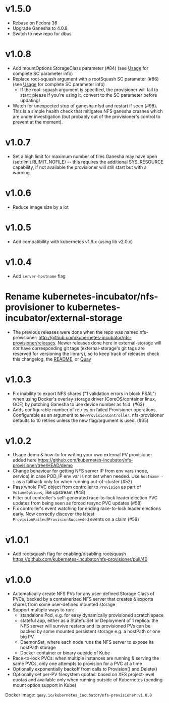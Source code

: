 # v1.5.0
- Rebase on Fedora 36
- Upgrade Ganesha to 4.0.8
- Switch to new repo for dbus

# v1.0.8
- Add mountOptions StorageClass parameter (#84) (see [Usage](./docs/usage.md) for complete SC parameter info)
- Replace root-squash argument with a rootSquash SC parameter (#86) (see [Usage](./docs/usage.md) for complete SC parameter info)
	- If the root-squash argument is specified, the provisioner will fail to start; please if you're using it, convert to the SC parameter before updating!
- Watch for unexpected stop of ganesha.nfsd and restart if seen (#98). This is a simple health check that mitigates NFS ganesha crashes which are under investigation (but probably out of the provisioner's control to prevent at the moment).

# v1.0.7
- Set a high limit for maximum number of files Ganesha may have open (setrlimit RLIMIT_NOFILE) -- this requires the additional SYS_RESOURCE capability, if not available the provisioner will still start but with a warning

# v1.0.6
- Reduce image size by a lot

# v1.0.5
- Add compatibility with kubernetes v1.6.x (using lib v2.0.x)

# v1.0.4
- Add `server-hostname` flag

# Rename kubernetes-incubator/nfs-provisioner to kubernetes-incubator/external-storage
- The previous releases were done when the repo was named nfs-provisioner: http://github.com/kubernetes-incubator/nfs-provisioner/releases. Newer releases done here in external-storage will *not* have corresponding git tags (external-storage's git tags are reserved for versioning the library), so to keep track of releases check this changelog, the [README](README.md), or [Quay](https://quay.io/repository/kubernetes_incubator/nfs-provisioner)

# v1.0.3
- Fix inability to export NFS shares ("1 validation errors in block FSAL") when using Docker's overlay storage driver (CoreOS/container linux, GCE) by patching Ganesha to use device number as fsid. (#63)
- Adds configurable number of retries on failed Provisioner operations. Configurable as an argument to `NewProvisionController`. nfs-provisioner defaults to 10 retries unless the new flag/argument is used. (#65)

# v1.0.2
- Usage demo & how-to for writing your own external PV provisioner added here https://github.com/kubernetes-incubator/nfs-provisioner/tree/HEAD/demo
- Change behaviour for getting NFS server IP from env vars (node, service) in case POD_IP env var is not set when needed. Use `hostname -i` as a fallback only for when running out-of-cluster (#52)
- Pass whole PVC object from controller to `Provision` as part of `VolumeOptions`, like upstream (#48)
- Filter out controller's self-generated race-to-lock leader election PVC updates from being seen as forced resync PVC updates (#58) 
- Fix controller's event watching for ending race-to-lock leader elections early. Now correctly discover the latest `ProvisionFailed`/`ProvisionSucceeded` events on a claim (#59)

# v1.0.1
- Add rootsquash flag for enabling/disabling rootsquash https://github.com/kubernetes-incubator/nfs-provisioner/pull/40

# v1.0.0
- Automatically create NFS PVs for any user-defined Storage Class of PVCs, backed by a containerized NFS server that creates & exports shares from some user-defined mounted storage
- Support multiple ways to run:
  - standalone Pod, e.g. for easy dynamically provisioned scratch space
  - stateful app, either as a StatefulSet or Deployment of 1 replica: the NFS server will survive restarts and its provisioned PVs can be backed by some mounted persistent storage e.g. a hostPath or one big PV
  - DaemonSet, where each node runs the NFS server to expose its hostPath storage
  - Docker container or binary outside of Kube
- Race-to-lock PVCs: when multiple instances are running & serving the same PVCs, only one attempts to provision for a PVC at a time
- Optionally exponentially backoff from calls to Provision() and Delete()
- Optionally set per-PV filesystem quotas: based on XFS project-level quotas and available only when running outside of Kubernetes (pending mount option support in Kube)

Docker image:
`quay.io/kubernetes_incubator/nfs-provisioner:v1.0.0`
